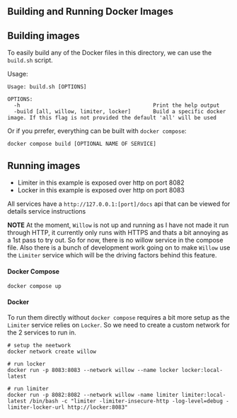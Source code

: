 Building and Running Docker Images
----------------------------------

## Building images

To easily build any of the Docker files in this directory, we can use the `build.sh` script.

Usage:
```
Usage: build.sh [OPTIONS]

OPTIONS:
  -h                                          Print the help output
  -build [all, willow, limiter, locker]       Build a specific docker image. If this flag is not provided the default 'all' will be used
```

Or if you prrefer, everything can be built with `docker compose`:
```
docker compose build [OPTIONAL NAME OF SERVICE]
```

## Running images

* Limiter in this example is exposed over http on port 8082
* Locker in this example is exposed over http on port 8083

All services have a `http://127.0.0.1:[port]/docs` api that can be viewed for details service instructions


**NOTE**
At the moment, `Willow` is not up and running as I have not made it run through HTTP, it currently only runs with HTTPS
and thats a bit annoying as a 1st pass to try out. So for now, there is no willow service in the compose file. Also there
is a bunch of development work going on to make `Willow` use the `Limiter` service which will be the driving factors behind
this feature.

#### Docker Compose
```
docker compose up
``` 

#### Docker
To run them directly without `docker compose` requires a bit more setup as the `Limiter` service 
relies on `Locker`. So we need to create a custom network for the 2 services to run in.
```
# setup the neetwork
docker network create willow

# run locker
docker run -p 8083:8083 --network willow --name locker locker:local-latest

# run limiter
docker run -p 8082:8082 --network willow -name limiter limiter:local-latest /bin/bash -c "limiter -limiter-insecure-http -log-level=debug -limiter-locker-url http://locker:8083"
```
